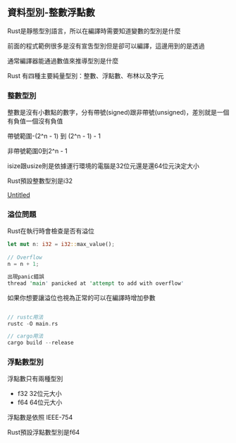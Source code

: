 ## 資料型別-整數浮點數

Rust是靜態型別語言，所以在編譯時需要知道變數的型別是什麼

前面的程式範例很多是沒有宣吿型別但是卻可以編譯，這邊用到的是透過

通常編譯器能通過數值來推導型別是什麼

Rust 有四種主要純量型別：整數、浮點數、布林以及字元

### 整數型別

整數是沒有小數點的數字，分有帶號(signed)跟非帶號(unsigned)，差別就是一個有負值一個沒有負值

帶號範圍-(2^n - 1) 到 (2^n - 1) - 1

非帶號範圍0到2^n - 1

isize跟usize則是依據運行環境的電腦是32位元還是還64位元決定大小

Rust預設整數型別是i32

[Untitled](https://www.notion.so/9de683ba9f094d0e909ec7058ee15b3b)

### 溢位問題

Rust在執行時會檢查是否有溢位

```rust
let mut n: i32 = i32::max_value();
 
// Overflow
n = n + 1;

出現panic錯誤
thread 'main' panicked at 'attempt to add with overflow'
```

如果你想要讓溢位也視為正常的可以在編譯時增加參數

```rust

// rustc用法
rustc -O main.rs

// cargo用法
cargo build --release

```

### 浮點數型別

浮點數只有兩種型別

- f32 32位元大小
- f64 64位元大小

浮點數是依照 IEEE-754

Rust預設浮點數型別是f64
